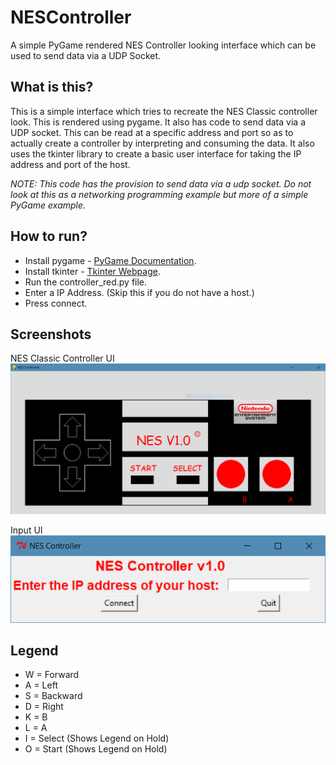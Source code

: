 # NESController
A simple PyGame rendered NES Controller looking interface which can be used to send data via a UDP Socket.

## What is this?
This is a simple interface which tries to recreate the NES Classic controller look. This is rendered using pygame. It also has code to send data via a UDP socket. This can be read at a specific address and port so as to actually create a controller by interpreting and consuming the data. It also uses the tkinter library to create a basic user interface for taking the IP address and port of the host.

_NOTE: This code has the provision to send data via a udp socket. Do not look at this as a networking programming example but more of a simple PyGame example._

## How to run?
* Install pygame - [PyGame Documentation](https://www.pygame.org/docs/).
* Install tkinter - [Tkinter Webpage](https://docs.python.org/2/library/tkinter.html).
* Run the controller_red.py file.
* Enter a IP Address. (Skip this if you do not have a host.)
* Press connect.

## Screenshots
NES Classic Controller UI
![NES_Classic_Controller](images/NES_Interface.PNG)

Input UI \
![Input_UI](images/Tkinter_Input_UI.PNG)

## Legend
* W = Forward
* A = Left 
* S = Backward 
* D = Right 
* K = B 
* L = A
* I = Select (Shows Legend on Hold) 
* O = Start (Shows Legend on Hold)